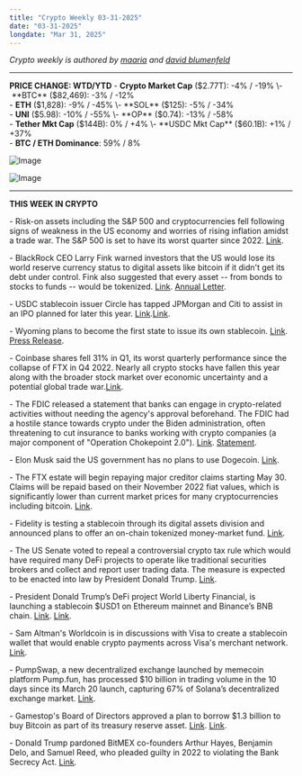 ```yaml
---
title: "Crypto Weekly 03-31-2025"
date: "03-31-2025"
longdate: "Mar 31, 2025"
---
```


*Crypto weekly is authored by [maaria](https://x.com/maariabajwa) and [david blumenfeld](https://x.com/serdave_eth)*

---
**PRICE CHANGE: WTD/YTD**
\- **Crypto Market Cap** ($2.77T): -4% / -19%  
\- **BTC** ($82,469): -3% / -12%  
\- **ETH** ($1,828): -9% / -45%  
\- **SOL** ($125): -5% / -34%  
\- **UNI** ($5.98): -10% / -55%  
\- **OP** ($0.74): -13% / -58%  
\- **Tether Mkt Cap** ($144B): 0% / +4%  
\- **USDC Mkt Cap** ($60.1B): +1% / +37%  
\- **BTC / ETH Dominance**: 59% / 8%

![Image](/images/03-31-2025-1.png)

![Image](/images/03-31-2025-2.png)

---
**THIS WEEK IN CRYPTO**

\- Risk-on assets including the S&P 500 and cryptocurrencies fell following signs of weakness in the US economy and worries of rising inflation amidst a trade war. The S&P 500 is set to have its worst quarter since 2022. [Link](https://www.bloomberg.com/news/articles/2025-03-27/stock-market-today-dow-s-p-live-updates). 

\- BlackRock CEO Larry Fink warned investors that the US would lose its world reserve currency status to digital assets like bitcoin if it didn't get its debt under control. Fink also suggested that every asset -- from bonds to stocks to funds -- would be tokenized. [Link](https://www.theblock.co/post/348849/blackrock-ceo-larry-fink-us-debt-dollar-world-reserve-currency-bitcoin). [Annual Letter](https://www.blackrock.com/corporate/literature/presentation/larry-fink-annual-chairmans-letter.pdf). 

\- USDC stablecoin issuer Circle has tapped JPMorgan and Citi to assist in an IPO planned for later this year. [Link](https://fortune.com/2025/03/31/circle-jpmorgan-chase-crypto-usdc-citi-ipos-spac-sec/).[Link](https://www.theblock.co/post/348892/stablecoin-issuer-circle-taps-jp-morgan-chase-citi-ahead-of-its-planned-ipo-filing-in-late-april-report). 

\- Wyoming plans to become the first state to issue its own stablecoin. [Link](https://www.theblock.co/post/348340/wyoming-moves-to-launch-its-own-stable-token-in-july). [Press Release](https://governor.wyo.gov/news-releases/wyoming-stable-token-commission-advances-toward-historic-launch-of-first-ever-publicly-issued-stable-token).

\- Coinbase shares fell 31% in Q1, its worst quarterly performance since the collapse of FTX in Q4 2022. Nearly all crypto stocks have fallen this year along with the broader stock market over economic uncertainty and a potential global trade war.[Link](https://www.bloomberg.com/news/articles/2025-03-31/coinbase-shares-head-for-worst-quarter-since-ftx-collapse-as-crypto-slumps). 

\- The FDIC released a statement that banks can engage in crypto-related activities without needing the agency's approval beforehand. The FDIC had a hostile stance towards crypto under the Biden administration, often threatening to cut insurance to banks working with crypto companies (a major component of "Operation Chokepoint 2.0"). [Link](https://www.theblock.co/post/348706/fdic-shifts-stance-on-digital-assets-and-will-allow-financial-institutions-to-engage-in-crypto-activities-without-getting-prior-sign-off). [Statement](https://www.fdic.gov/news/press-releases/2025/fdic-clarifies-process-banks-engage-crypto-related-activities).

\- Elon Musk said the US government has no plans to use Dogecoin. [Link](https://www.theblock.co/post/348811/elon-musk-says-us-gov-has-no-plans-to-use-dogecoin-price-drops-3). 

\- The FTX estate will begin repaying major creditor claims starting May 30. Claims will be repaid based on their November 2022 fiat values, which is significantly lower than current market prices for many cryptocurrencies including bitcoin. [Link](https://www.theblock.co/post/348774/ftx-major-repayments-to-begin-may-30-btc-claims-currently-worth-just-20-of-market-price). 

\- Fidelity is testing a stablecoin through its digital assets division and announced plans to offer an on-chain tokenized money-market fund. [Link](https://www.bloomberg.com/news/articles/2025-03-26/fidelity-tests-stablecoin-in-latest-wall-street-blockchain-push?srnd=phx-crypto). 

\- The US Senate voted to repeal a controversial crypto tax rule which would have required many DeFi projects to operate like traditional securities brokers and collect and report user trading data. The measure is expected to be enacted into law by President Donald Trump. [Link](https://www.theblock.co/post/348358/senate-votes-to-repeal-controversial-irs-rule-trump-expected-to-sign). 

\- President Donald Trump’s DeFi project World Liberty Financial, is launching a stablecoin $USD1 on Ethereum mainnet and Binance’s BNB chain. [Link](https://www.wsj.com/finance/currencies/trump-backed-world-liberty-financial-unveils-plans-for-new-stablecoin-86b596b4). [Link](http://v).

\- Sam Altman's Worldcoin is in discussions with Visa to create a stablecoin wallet that would enable crypto payments across Visa's merchant network. [Link](https://www.reuters.com/technology/sam-altmans-world-network-talks-with-visa-stablecoin-wallet-coindesk-reports-2025-03-24/). 

\- PumpSwap, a new decentralized exchange launched by memecoin platform Pump.fun, has processed $10 billion in trading volume in the 10 days since its March 20 launch, capturing 67% of Solana’s decentralized exchange market. [Link](https://www.theblock.co/post/348780/pumpswap-dex-crosses-10-billion-in-cumulative-volume-10-days-after-launch). 

\- Gamestop's Board of Directors approved a plan to borrow $1.3 billion to buy Bitcoin as part of its treasury reserve asset. [Link](https://www.bloomberg.com/news/articles/2025-03-25/gamestop-is-latest-public-firm-to-jump-on-the-bitcoin-bandwagon?srnd=phx-crypto). [Link](https://www.bloomberg.com/news/articles/2025-03-26/gamestop-to-borrow-1-3-billion-to-fund-bitcoin-buying-spree). 

\- Donald Trump pardoned BitMEX co-founders Arthur Hayes, Benjamin Delo, and Samuel Reed, who pleaded guilty in 2022 to violating the Bank Secrecy Act. [Link](https://www.bloomberg.com/news/articles/2025-03-28/trump-pardons-bitmex-co-founders-arthur-hayes-benjamin-delo-and-samuel-reed). 